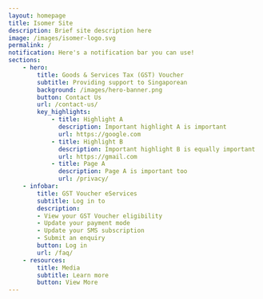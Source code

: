 ```yaml
---
layout: homepage
title: Isomer Site
description: Brief site description here
image: /images/isomer-logo.svg
permalink: /
notification: Here's a notification bar you can use!
sections:
    - hero:
        title: Goods & Services Tax (GST) Voucher
        subtitle: Providing support to Singaporean
        background: /images/hero-banner.png
        button: Contact Us
        url: /contact-us/
        key_highlights:
            - title: Highlight A
              description: Important highlight A is important
              url: https://google.com
            - title: Highlight B
              description: Important highlight B is equally important
              url: https://gmail.com
            - title: Page A
              description: Page A is important too
              url: /privacy/
    - infobar:
        title: GST Voucher eServices
        subtitle: Log in to
        description: 
        - View your GST Voucher eligibility
        - Update your payment mode
        - Update your SMS subscription
        - Submit an enquiry
        button: Log in
        url: /faq/
    - resources:
        title: Media
        subtitle: Learn more
        button: View More
---
```

